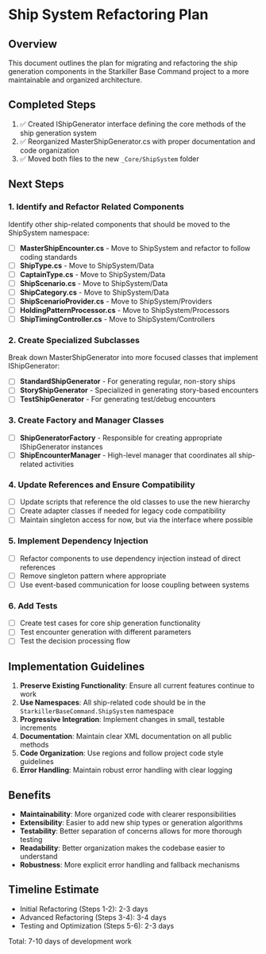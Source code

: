 # Ship System Refactoring Plan

## Overview
This document outlines the plan for migrating and refactoring the ship generation components in the Starkiller Base Command project to a more maintainable and organized architecture.

## Completed Steps
1. ✅ Created IShipGenerator interface defining the core methods of the ship generation system
2. ✅ Reorganized MasterShipGenerator.cs with proper documentation and code organization
3. ✅ Moved both files to the new `_Core/ShipSystem` folder

## Next Steps

### 1. Identify and Refactor Related Components
Identify other ship-related components that should be moved to the ShipSystem namespace:

- [ ] **MasterShipEncounter.cs** - Move to ShipSystem and refactor to follow coding standards
- [ ] **ShipType.cs** - Move to ShipSystem/Data
- [ ] **CaptainType.cs** - Move to ShipSystem/Data
- [ ] **ShipScenario.cs** - Move to ShipSystem/Data
- [ ] **ShipCategory.cs** - Move to ShipSystem/Data
- [ ] **ShipScenarioProvider.cs** - Move to ShipSystem/Providers
- [ ] **HoldingPatternProcessor.cs** - Move to ShipSystem/Processors
- [ ] **ShipTimingController.cs** - Move to ShipSystem/Controllers

### 2. Create Specialized Subclasses
Break down MasterShipGenerator into more focused classes that implement IShipGenerator:

- [ ] **StandardShipGenerator** - For generating regular, non-story ships
- [ ] **StoryShipGenerator** - Specialized in generating story-based encounters
- [ ] **TestShipGenerator** - For generating test/debug encounters

### 3. Create Factory and Manager Classes

- [ ] **ShipGeneratorFactory** - Responsible for creating appropriate IShipGenerator instances
- [ ] **ShipEncounterManager** - High-level manager that coordinates all ship-related activities

### 4. Update References and Ensure Compatibility

- [ ] Update scripts that reference the old classes to use the new hierarchy
- [ ] Create adapter classes if needed for legacy code compatibility
- [ ] Maintain singleton access for now, but via the interface where possible

### 5. Implement Dependency Injection

- [ ] Refactor components to use dependency injection instead of direct references
- [ ] Remove singleton pattern where appropriate
- [ ] Use event-based communication for loose coupling between systems

### 6. Add Tests

- [ ] Create test cases for core ship generation functionality
- [ ] Test encounter generation with different parameters
- [ ] Test the decision processing flow

## Implementation Guidelines

1. **Preserve Existing Functionality**: Ensure all current features continue to work
2. **Use Namespaces**: All ship-related code should be in the `StarkillerBaseCommand.ShipSystem` namespace
3. **Progressive Integration**: Implement changes in small, testable increments
4. **Documentation**: Maintain clear XML documentation on all public methods
5. **Code Organization**: Use regions and follow project code style guidelines
6. **Error Handling**: Maintain robust error handling with clear logging

## Benefits

- **Maintainability**: More organized code with clearer responsibilities
- **Extensibility**: Easier to add new ship types or generation algorithms
- **Testability**: Better separation of concerns allows for more thorough testing
- **Readability**: Better organization makes the codebase easier to understand
- **Robustness**: More explicit error handling and fallback mechanisms

## Timeline Estimate

- Initial Refactoring (Steps 1-2): 2-3 days
- Advanced Refactoring (Steps 3-4): 3-4 days
- Testing and Optimization (Steps 5-6): 2-3 days

Total: 7-10 days of development work